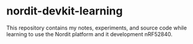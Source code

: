 # nordit-devkit-learning
This repository contains my notes, experiments, and source code while learning to use the Nordit platform and it development nRF52840.

